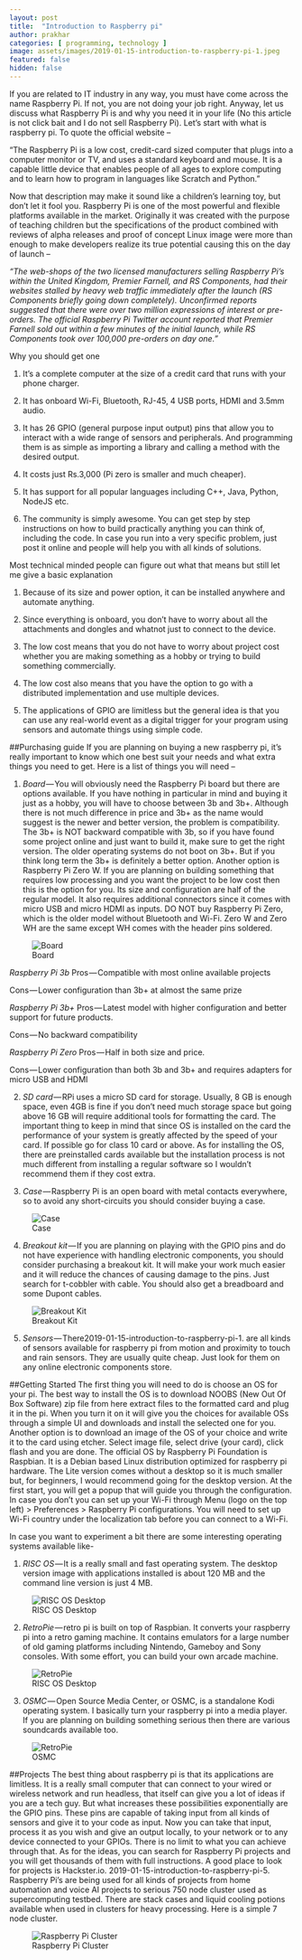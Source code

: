 ```yaml
---
layout: post
title:  "Introduction to Raspberry pi"
author: prakhar
categories: [ programming, technology ]
image: assets/images/2019-01-15-introduction-to-raspberry-pi-1.jpeg
featured: false
hidden: false
---
```


If you are related to IT industry in any way, you must have come across the name Raspberry Pi. If not, you are not doing your job right. Anyway, let us discuss what Raspberry Pi is and why you need it in your life (No this article is not click bait and I do not sell Raspberry Pi). Let’s start with what is raspberry pi. To quote the official website –

“The Raspberry Pi is a low cost, credit-card sized computer that plugs into a computer monitor or TV, and uses a standard keyboard and mouse. It is a capable little device that enables people of all ages to explore computing and to learn how to program in languages like Scratch and Python.”

Now that description may make it sound like a children’s learning toy, but don’t let it fool you. Raspberry Pi is one of the most powerful and flexible platforms available in the market. Originally it was created with the purpose of teaching children but the specifications of the product combined with reviews of alpha releases and proof of concept Linux image were more than enough to make developers realize its true potential causing this on the day of launch –

*“The web-shops of the two licensed manufacturers selling Raspberry Pi’s within the United Kingdom, Premier Farnell, and RS Components, had their websites stalled by heavy web traffic immediately after the launch (RS Components briefly going down completely). Unconfirmed reports suggested that there were over two million expressions of interest or pre-orders. The official Raspberry Pi Twitter account reported that Premier Farnell sold out within a few minutes of the initial launch, while RS Components took over 100,000 pre-orders on day one.”*

Why you should get one

1. It’s a complete computer at the size of a credit card that runs with your phone charger.

2. It has onboard Wi-Fi, Bluetooth, RJ-45, 4 USB ports, HDMI and 3.5mm audio.

3. It has 26 GPIO (general purpose input output) pins that allow you to interact with a wide range of sensors and peripherals. And programming them is as simple as importing a library and calling a method with the desired output.

4. It costs just Rs.3,000 (Pi zero is smaller and much cheaper).

5. It has support for all popular languages including C++, Java, Python, NodeJS etc.

6. The community is simply awesome. You can get step by step instructions on how to build practically anything you can think of, including the code. In case you run into a very specific problem, just post it online and people will help you with all kinds of solutions.

Most technical minded people can figure out what that means but still let me give a basic explanation

1. Because of its size and power option, it can be installed anywhere and automate anything.

2. Since everything is onboard, you don’t have to worry about all the attachments and dongles and whatnot just to connect to the device.

3. The low cost means that you do not have to worry about project cost whether you are making something as a hobby or trying to build something commercially.

4. The low cost also means that you have the option to go with a distributed implementation and use multiple devices.

5. The applications of GPIO are limitless but the general idea is that you can use any real-world event as a digital trigger for your program using sensors and automate things using simple code.

##Purchasing guide
If you are planning on buying a new raspberry pi, it’s really important to know which one best suit your needs and what extra things you need to get. Here is a list of things you will need –

1. *Board* — You will obviously need the Raspberry Pi board but there are options available. If you have nothing in particular in mind and buying it just as a hobby, you will have to choose between 3b and 3b+. Although there is not much difference in price and 3b+ as the name would suggest is the newer and better version, the problem is compatibility. The 3b+ is NOT backward compatible with 3b, so if you have found some project online and just want to build it, make sure to get the right version. The older operating systems do not boot on 3b+. But if you think long term the 3b+ is definitely a better option. Another option is Raspberry Pi Zero W. If you are planning on building something that requires low processing and you want the project to be low cost then this is the option for you. Its size and configuration are half of the regular model. It also requires additional connectors since it comes with micro USB and micro HDMI as inputs. DO NOT buy Raspberry Pi Zero, which is the older model without Bluetooth and Wi-Fi. Zero W and Zero WH are the same except WH comes with the header pins soldered.

<figure>
  <img src="{{site.baseurl}}/assets/images/2019-01-15-introduction-to-raspberry-pi-2.jpeg" alt="Board"/>
  <figcaption>Board</figcaption>
</figure>

_Raspberry Pi 3b_
Pros — Compatible with most online available projects

Cons — Lower configuration than 3b+ at almost the same prize

_Raspberry Pi 3b+_
Pros — Latest model with higher configuration and better support for future products.

Cons — No backward compatibility

_Raspberry Pi Zero_
Pros — Half in both size and price.

Cons — Lower configuration than both 3b and 3b+ and requires adapters for micro USB and HDMI

2. *SD card* — RPi uses a micro SD card for storage. Usually, 8 GB is enough space, even 4GB is fine if you don’t need much storage space but going above 16 GB will require additional tools for formatting the card. The important thing to keep in mind that since OS is installed on the card the performance of your system is greatly affected by the speed of your card. If possible go for class 10 card or above. As for installing the OS, there are preinstalled cards available but the installation process is not much different from installing a regular software so I wouldn’t recommend them if they cost extra.

3. *Case* — Raspberry Pi is an open board with metal contacts everywhere, so to avoid any short-circuits you should consider buying a case.

<figure>
  <img src="{{site.baseurl}}/assets/images/2019-01-15-introduction-to-raspberry-pi-3.jpeg" alt="Case"/>
  <figcaption>Case</figcaption>
</figure>

4. *Breakout kit* — If you are planning on playing with the GPIO pins and do not have experience with handling electronic components, you should consider purchasing a breakout kit. It will make your work much easier and it will reduce the chances of causing damage to the pins. Just search for t-cobbler with cable. You should also get a breadboard and some Dupont cables.

<figure>
  <img src="{{site.baseurl}}/assets/images/2019-01-15-introduction-to-raspberry-pi-4.jpeg" alt="Breakout Kit"/>
  <figcaption>Breakout Kit</figcaption>
</figure>

5. *Sensors* — There2019-01-15-introduction-to-raspberry-pi-1. are all kinds of sensors available for raspberry pi from motion and proximity to touch and rain sensors. They are usually quite cheap. Just look for them on any online electronic components store.

##Getting Started
The first thing you will need to do is choose an OS for your pi. The best way to install the OS is to download NOOBS (New Out Of Box Software) zip file from here extract files to the formatted card and plug it in the pi. When you turn it on it will give you the choices for available OSs through a simple UI and downloads and install the selected one for you. Another option is to download an image of the OS of your choice and write it to the card using etcher. Select image file, select drive (your card), click flash and you are done. The official OS by Raspberry Pi Foundation is Raspbian. It is a Debian based Linux distribution optimized for raspberry pi hardware. The Lite version comes without a desktop so it is much smaller but, for beginners, I would recommend going for the desktop version. At the first start, you will get a popup that will guide you through the configuration. In case you don’t you can set up your Wi-Fi through Menu (logo on the top left) > Preferences > Raspberry Pi configurations. You will need to set up Wi-Fi country under the localization tab before you can connect to a Wi-Fi.

In case you want to experiment a bit there are some interesting operating systems available like-

1. *RISC OS* — It is a really small and fast operating system. The desktop version image with applications installed is about 120 MB and the command line version is just 4 MB.

<figure>
  <img src="{{site.baseurl}}/assets/images/2019-01-15-introduction-to-raspberry-pi-5.png" alt="RISC OS Desktop"/>
  <figcaption>RISC OS Desktop</figcaption>
</figure>

2. *RetroPie* — retro pi is built on top of Raspbian. It converts your raspberry pi into a retro gaming machine. It contains emulators for a large number of old gaming platforms including Nintendo, Gameboy and Sony consoles. With some effort, you can build your own arcade machine.

<figure>
  <img src="{{site.baseurl}}/assets/images/2019-01-15-introduction-to-raspberry-pi-6.png" alt="RetroPie"/>
  <figcaption>RISC OS Desktop</figcaption>
</figure>

3. *OSMC* — Open Source Media Center, or OSMC, is a standalone Kodi operating system. I basically turn your raspberry pi into a media player. If you are planning on building something serious then there are various soundcards available too.

<figure>
  <img src="{{site.baseurl}}/assets/images/2019-01-15-introduction-to-raspberry-pi-7.png" alt="RetroPie"/>
  <figcaption>OSMC</figcaption>
</figure>

##Projects
The best thing about raspberry pi is that its applications are limitless. It is a really small computer that can connect to your wired or wireless network and run headless, that itself can give you a lot of ideas if you are a tech guy. But what increases these possibilities exponentially are the GPIO pins. These pins are capable of taking input from all kinds of sensors and give it to your code as input. Now you can take that input, process it as you wish and give an output locally, to your network or to any device connected to your GPIOs. There is no limit to what you can achieve through that. As for the ideas, you can search for Raspberry Pi projects and you will get thousands of them with full instructions. A good place to look for projects is Hackster.io.
2019-01-15-introduction-to-raspberry-pi-5.
Raspberry Pi’s are being used for all kinds of projects from home automation and voice AI projects to serious 750 node cluster used as supercomputing testbed. There are stack cases and liquid cooling potions available when used in clusters for heavy processing. Here is a simple 7 node cluster.

<figure>
  <img src="{{site.baseurl}}/assets/images/2019-01-15-introduction-to-raspberry-pi-8.jpeg" alt="Raspberry Pi Cluster"/>
  <figcaption>Raspberry Pi Cluster</figcaption>
</figure>

